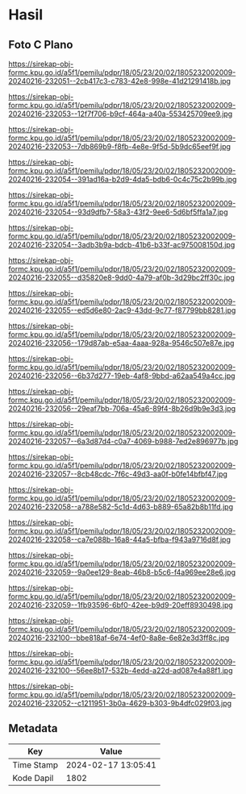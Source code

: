 # Hasil

## Foto C Plano

https://sirekap-obj-formc.kpu.go.id/a5f1/pemilu/pdpr/18/05/23/20/02/1805232002009-20240216-232051--2cb417c3-c783-42e8-998e-41d21291418b.jpg

https://sirekap-obj-formc.kpu.go.id/a5f1/pemilu/pdpr/18/05/23/20/02/1805232002009-20240216-232053--12f7f706-b9cf-464a-a40a-553425709ee9.jpg

https://sirekap-obj-formc.kpu.go.id/a5f1/pemilu/pdpr/18/05/23/20/02/1805232002009-20240216-232053--7db869b9-f8fb-4e8e-9f5d-5b9dc65eef9f.jpg

https://sirekap-obj-formc.kpu.go.id/a5f1/pemilu/pdpr/18/05/23/20/02/1805232002009-20240216-232054--391ad16a-b2d9-4da5-bdb6-0c4c75c2b99b.jpg

https://sirekap-obj-formc.kpu.go.id/a5f1/pemilu/pdpr/18/05/23/20/02/1805232002009-20240216-232054--93d9dfb7-58a3-43f2-9ee6-5d6bf5ffa1a7.jpg

https://sirekap-obj-formc.kpu.go.id/a5f1/pemilu/pdpr/18/05/23/20/02/1805232002009-20240216-232054--3adb3b9a-bdcb-41b6-b33f-ac975008150d.jpg

https://sirekap-obj-formc.kpu.go.id/a5f1/pemilu/pdpr/18/05/23/20/02/1805232002009-20240216-232055--d35820e8-9dd0-4a79-af0b-3d29bc2ff30c.jpg

https://sirekap-obj-formc.kpu.go.id/a5f1/pemilu/pdpr/18/05/23/20/02/1805232002009-20240216-232055--ed5d6e80-2ac9-43dd-9c77-f87799bb8281.jpg

https://sirekap-obj-formc.kpu.go.id/a5f1/pemilu/pdpr/18/05/23/20/02/1805232002009-20240216-232056--179d87ab-e5aa-4aaa-928a-9546c507e87e.jpg

https://sirekap-obj-formc.kpu.go.id/a5f1/pemilu/pdpr/18/05/23/20/02/1805232002009-20240216-232056--6b37d277-19eb-4af8-9bbd-a62aa549a4cc.jpg

https://sirekap-obj-formc.kpu.go.id/a5f1/pemilu/pdpr/18/05/23/20/02/1805232002009-20240216-232056--29eaf7bb-706a-45a6-89f4-8b26d9b9e3d3.jpg

https://sirekap-obj-formc.kpu.go.id/a5f1/pemilu/pdpr/18/05/23/20/02/1805232002009-20240216-232057--6a3d87d4-c0a7-4069-b988-7ed2e896977b.jpg

https://sirekap-obj-formc.kpu.go.id/a5f1/pemilu/pdpr/18/05/23/20/02/1805232002009-20240216-232057--8cb48cdc-7f6c-49d3-aa0f-b0fe14bfbf47.jpg

https://sirekap-obj-formc.kpu.go.id/a5f1/pemilu/pdpr/18/05/23/20/02/1805232002009-20240216-232058--a788e582-5c1d-4d63-b889-65a82b8b11fd.jpg

https://sirekap-obj-formc.kpu.go.id/a5f1/pemilu/pdpr/18/05/23/20/02/1805232002009-20240216-232058--ca7e088b-16a8-44a5-bfba-f943a9716d8f.jpg

https://sirekap-obj-formc.kpu.go.id/a5f1/pemilu/pdpr/18/05/23/20/02/1805232002009-20240216-232059--9a0ee129-8eab-46b8-b5c6-f4a969ee28e6.jpg

https://sirekap-obj-formc.kpu.go.id/a5f1/pemilu/pdpr/18/05/23/20/02/1805232002009-20240216-232059--1fb93596-6bf0-42ee-b9d9-20eff8930498.jpg

https://sirekap-obj-formc.kpu.go.id/a5f1/pemilu/pdpr/18/05/23/20/02/1805232002009-20240216-232100--bbe818af-6e74-4ef0-8a8e-6e82e3d3ff8c.jpg

https://sirekap-obj-formc.kpu.go.id/a5f1/pemilu/pdpr/18/05/23/20/02/1805232002009-20240216-232100--56ee8b17-532b-4edd-a22d-ad087e4a88f1.jpg

https://sirekap-obj-formc.kpu.go.id/a5f1/pemilu/pdpr/18/05/23/20/02/1805232002009-20240216-232052--c1211951-3b0a-4629-b303-9b4dfc029f03.jpg


## Metadata

| Key        | Value               |
| ---------- | ------------------- |
| Time Stamp | 2024-02-17 13:05:41 |
| Kode Dapil | 1802                |



